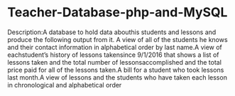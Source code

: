 # Teacher-Database-php-and-MySQL

Description:A database  to hold data abouthis students and lessons and produce the following output from it. A view of all of the students he knows and their contact information in alphabetical order by last name.A view of eachstudent’s history of lessons takensince 9/1/2016  that shows a list of lessons taken and the total number of lessonsaccomplished and the total price paid for all of the lessons taken.A bill for a student who took lessons last month.A  view of lessons and the students who have taken each lesson in chronological and alphabetical order

